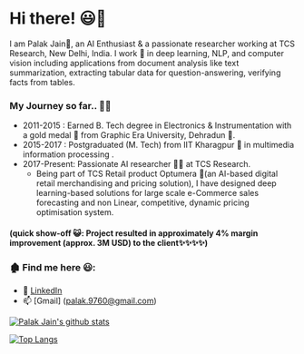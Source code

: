 # Hi there! 😃👋

I am Palak Jain🙂, an AI Enthusiast & a passionate researcher working at TCS Research, New Delhi, India.
I work 🔭 in deep learning, NLP, and computer vision including applications from document analysis like text summarization, extracting tabular data for question-answering, verifying facts from tables.

### My Journey so far.. 🙂👯

- 2011-2015 : Earned B. Tech degree in Electronics & Instrumentation with a gold medal 🥇 from Graphic Era University, Dehradun 🌇.
- 2015-2017 : Postgraduated (M. Tech) from IIT Kharagpur 🏫 in multimedia information processing .
- 2017-Present: Passionate AI researcher 👩‍🔬 at TCS Research. 
  - Being part of TCS Retail product Optumera 🌱(an AI-based digital retail merchandising and pricing solution), I have designed deep learning-based solutions for large scale e-Commerce sales forecasting and non Linear, competitive, dynamic pricing optimisation system. 
#### (quick show-off 😺: Project resulted in approximately 4% margin improvement (approx. 3M USD) to the client✨✨✨✨)


### 🏚️ Find me here 😃: 
  - 🏢 [LinkedIn](https://www.linkedin.com/in/palak-jain-08153b79/)
  - 📫 [Gmail] (palak.9760@gmail.com)

[![Palak Jain's github stats](https://github-readme-stats.vercel.app/api?username=Palak-J9760&count_private=true&show_icons=true&theme=radical&hide_rank=false)](https://github.com/anuraghazra/github-readme-stats)

[![Top Langs](https://github-readme-stats.vercel.app/api/top-langs/?username=Palak-J9760)](https://github.com/anuraghazra/github-readme-stats)
